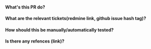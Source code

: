 #### What's this PR do?
 
#### What are the relevant tickets(redmine link, github issue hash tag)?
 
#### How should this be manually/automatically tested?
 
#### Is there any refences (link)?
